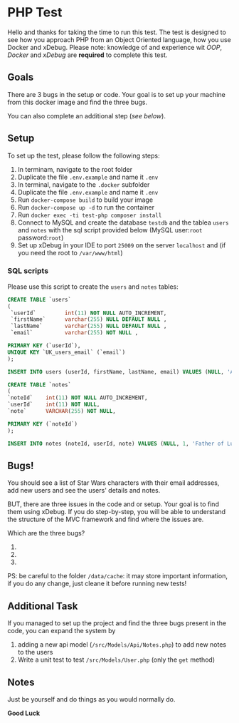 # PHP Test

Hello and thanks for taking the time to run this test. The test is designed to see how you approach PHP from an Object Oriented language, how you use Docker and xDebug.
Please note: knowledge of and experience wit _OOP_, _Docker_ and _xDebug_ are **required** to complete this test.

## Goals

There are 3 bugs in the setup or code. Your goal is to set up your machine from this docker image and find the three bugs.

You can also complete an additional step (_see below_).

## Setup

To set up the test, please follow the following steps:

1. In terminam, navigate to the root folder
2. Duplicate the file `.env.example` and name it `.env`
3. In terminal, navigate to the `.docker` subfolder
4. Duplicate the file `.env.example` and name it `.env`
5. Run `docker-compose build` to build your image
6. Run `docker-compose up -d` to run the container
7. Run `docker exec -ti test-php composer install`
8. Connect to MySQL and create the database `testdb` and the tablea `users` and `notes` with the sql script provided below (MySQL user:`root` password:`root`)
9. Set up xDebug in your IDE to port `25009` on the server `localhost` and (if you need the root to `/var/www/html`)

### SQL scripts

Please use this script to create the `users` and `notes` tables:
```sql
CREATE TABLE `users`
(
 `userId`         int(11) NOT NULL AUTO_INCREMENT,
 `firstName`      varchar(255) NULL DEFAULT NULL ,
 `lastName`       varchar(255) NULL DEFAULT NULL ,
 `email`          varchar(255) NOT NULL ,

PRIMARY KEY (`userId`),
UNIQUE KEY `UK_users_email` (`email`)
);

INSERT INTO users (userId, firstName, lastName, email) VALUES (NULL, 'Anakin', 'Skywalker', 'anakin@skywalker.com'),(NULL, 'Luke', 'Skywalker', 'luke@skywalker.com'),(NULL, 'Rey', '', 'rey@nospoilers.com');

CREATE TABLE `notes`
(
`noteId`    int(11) NOT NULL AUTO_INCREMENT,
`userId`    int(11) NOT NULL,
`note`      VARCHAR(255) NOT NULL,

PRIMARY KEY (`noteId`)
);

INSERT INTO notes (noteId, userId, note) VALUES (NULL, 1, 'Father of Luke Skywalker'),(NULL, 1, 'Also known as Darth Vader'),(NULL, 2, 'Son of Anakin Skywalker');
```

## Bugs!

You should see a list of Star Wars characters with their email addresses, add new users and see the users' details and notes.

BUT, there are three issues in the code and or setup. Your goal is to find them using xDebug. If you do step-by-step, you will be able to understand the structure of the MVC framework and find where the issues are.

Which are the three bugs?

1. 
2. 
3.

PS: be careful to the folder `/data/cache`: it may store important information, if you do any change, just cleane it before running new tests!

## Additional Task

If you managed to set up the project and find the three bugs present in the code, you can expand the system by

1. adding a new api model (`/src/Models/Api/Notes.php`) to add new notes to the users
2. Write a unit test to test `/src/Models/User.php` (only the `get` method)

## Notes

Just be yourself and do things as you would normally do.

**Good Luck**